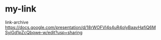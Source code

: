 # my-link
link-archive
https://docs.google.com/presentation/d/18rWOFVl4s4uR4olyBaavHafiQ6MSyiGd1pZcQbqwe-w/edit?usp=sharing
